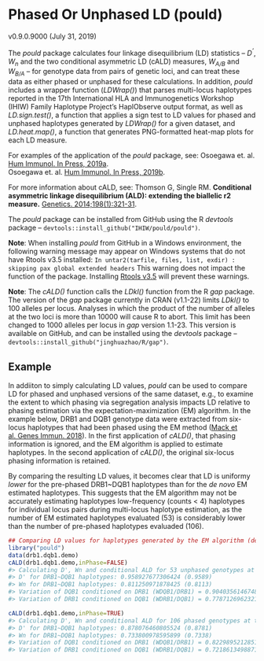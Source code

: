<!-- README.md is generated from README.Rmd. Please edit that file -->
Phased Or Unphased LD (pould)
=============================

v0.9.0.9000 (July 31, 2019)

The *pould* package calculates four linkage disequilibrium (LD)
statistics – *D<sup>’</sup>*, *W<sub>n</sub>* and the two conditional
asymmetric LD (cALD) measures, *W<sub>A/B</sub>* and *W<sub>B/A</sub>* –
for genotype data from pairs of genetic loci, and can treat these data
as either phased or unphased for these calculations. In addition,
*pould* includes a wrapper function (*LDWrap()*) that parses multi-locus
haplotypes reported in the 17th International HLA and Immunogenetics
Workshop (IHIW) Family Haplotype Project’s HaplObserve output format, as
well as *LD.sign.test()*, a function that applies a sign test to LD
values for phased and unphased haplotypes generated by *LDWrap()* for a
given dataset, and *LD.heat.map()*, a function that generates
PNG-formatted heat-map plots for each LD measure.

For examples of the application of the *pould* package, see: Osoegawa
et. al. [Hum Immunol. In Press,
2019a](https://doi.org/10.1016/j.humimm.2019.01.010).<br> Osoegawa et.
al. [Hum Immunol. In Press,
2019b](https://doi.org/10.1016/j.humimm.2019.05.018).

For more information about cALD, see: Thomson G, Single RM.
**Conditional asymmetric linkage disequilibrium (ALD): extending the
biallelic r2 measure.** [Genetics.
2014;198(1):321-31](https://doi.org/10.1534/genetics.114.165266).

The *pould* package can be installed from GitHub using the R *devtools*
package – `devtools::install_github("IHIW/pould/pould")`.

**Note**: When installing *pould* from GitHub in a Windows environment,
the following warning message may appear on Windows systems that do not
have Rtools v3.5 installed:
`In untar2(tarfile, files, list, exdir) :   skipping pax global extended headers`
This warning does not impact the function of the package. Installing
[Rtools v3.5](https://cran.r-project.org/bin/windows/Rtools/) will
prevent these warnings.

**Note**: The *cALD()* function calls the *LDkl()* function from the R
*gap* package. The version of the *gap* package currently in CRAN
(v1.1-22) limits *LDkl()* to 100 alleles per locus. Analyses in which
the product of the number of alleles at the two loci is more than 10000
will cause R to abort. This limit has been changed to 1000 alleles per
locus in *gap* version 1.1-23. This version is available on GitHub, and
can be installed using the *devtools* package –
`devtools::install_github("jinghuazhao/R/gap")`.

Example
-------

In addiiton to simply calculating LD values, *pould* can be used to
compare LD for phased and unphased versions of the same dataset, e.g.,
to examine the extent to which phasing via segregation analysis impacts
LD relative to phasing estimation via the expectation-maximization (EM)
algorithm. In the example below, DRB1 and DQB1 genotype data were
extracted from six-locus haplotypes that had been phased using the EM
method ([Mack et al. Genes Immun.
2018](https://doi.org/10.1038/s41435-017-0006-8)). In the first
application of *cALD()*, that phasing information is ignored, and the EM
algorithm is applied to estimate haplotypes. In the second application
of *cALD()*, the original six-locus phasing information is retained.

By comparing the resulting LD values, it becomes clear that LD is
uniformy *lower* for the pre-phased DRB1\~DQB1 haplotypes than for the
*de novo* EM estimated haplotypes. This suggests that the EM algorithm
may not be accurately estimating haplotypes low-frequency (counts &lt;
4) haplotypes for individual locus pairs during multi-locus haplotype
estimation, as the number of EM estimated haplotypes evaluated (53) is
considerably lower than the number of pre-phased haplotypes evaluaded
(106).

``` r
## Comparing LD values for haplotypes generated by the EM algorithm (default = unphased) to LD values for haplotypes for which phased is known.
library("pould")
data(drb1.dqb1.demo)
cALD(drb1.dqb1.demo,inPhase=FALSE)
#> Calculating D', Wn and conditional ALD for 53 unphased genotypes at the DRB1 and DQB1 loci.
#> D' for DRB1~DQB1 haplotypes: 0.958927677306424 (0.9589) 
#> Wn for DRB1~DQB1 haplotypes: 0.811250971878425 (0.8113) 
#> Variation of DQB1 conditioned on DRB1 (WDQB1/DRB1) = 0.904035614674846 (0.904)
#> Variation of DRB1 conditioned on DQB1 (WDRB1/DQB1) = 0.778712696232159 (0.7787)

cALD(drb1.dqb1.demo,inPhase=TRUE)
#> Calculating D', Wn and conditional ALD for 106 phased genotypes at the DRB1 and DQB1 loci.
#> D' for DRB1~DQB1 haplotypes: 0.878076460805524 (0.8781) 
#> Wn for DRB1~DQB1 haplotypes: 0.733800978595899 (0.7338) 
#> Variation of DQB1 conditioned on DRB1 (WDQB1/DRB1) = 0.822989521285103 (0.823)
#> Variation of DRB1 conditioned on DQB1 (WDRB1/DQB1) = 0.721861349887199 (0.7219)
```
